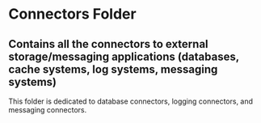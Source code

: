 Connectors Folder
=================
Contains all the connectors to external storage/messaging applications (databases, cache systems, log systems, messaging systems)
--------------------------------------------------------------------------------------------

This folder is dedicated to database connectors, logging connectors, and messaging connectors.
